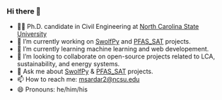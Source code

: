 ### Hi there 👋

- :man_student: Ph.D. candidate in Civil Engineering at [North Carolina State University](https://www.ccee.ncsu.edu/)
- 🔭 I’m currently working on [SwolfPy](https://swolfpy-project.github.io/) and [PFAS_SAT](https://pypi.org/project/PFAS-SAT/) projects.
- 🌱 I’m currently learning machine learning and web developement. 
- 👯 I’m looking to collaborate on open-source projects related to LCA, sustainability, and energy systems.
- 💬 Ask me about [SwolfPy](https://swolfpy-project.github.io/) & [PFAS_SAT](https://pypi.org/project/PFAS-SAT/) projects.
- 📫 How to reach me: msardar2@ncsu.edu
- 😄 Pronouns: he/him/his

